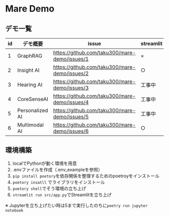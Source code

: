 # Mare Demo

## デモ一覧
| id | デモ概要          | issue |  streamlit |
|----|-------------------|-------------------------------------------|------------|
| 1  | GraphRAG          | https://github.com/taku300/mare-demo/issues/1 | ×          |
| 2  | Insight AI        | https://github.com/taku300/mare-demo/issues/2 | ○          |
| 3  | Hearing AI        | https://github.com/taku300/mare-demo/issues/3 | 工事中      |
| 4  | CoreSenseAI       | https://github.com/taku300/mare-demo/issues/4 | 工事中      |
| 5  | Personalized AI   | https://github.com/taku300/mare-demo/issues/5 | 工事中      |
| 6  | Multimodal AI     | https://github.com/taku300/mare-demo/issues/6 | ○          |

## 環境構築
1. localでPythonが動く環境を用意
2. .envファイルを作成（.env_exampleを参照）
3. `pip install poetory`を依存関係を整理するためのpoetroyをインストール
4. `poetory insatll` でライブラリをインストール
5. `poetory shell`でそう環境の立ち上げ
6. `streamlit run src/app.py`でStreamlitを立ち上げ

※ Jupyterを立ち上げたい時は5まで実行したのちに`poetry run jupyter notebook`
